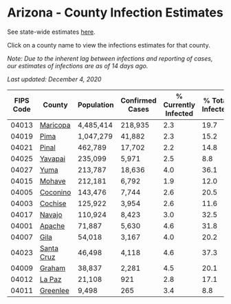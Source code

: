 # Arizona - County Infection Estimates

See state-wide estimates [here](/infections/us-az).

Click on a county name to view the infections estimates for that county.

*Note: Due to the inherent lag between infections and reporting of cases, our estimates of infections are as of 14 days ago.*

*Last updated: December 4, 2020*

|   FIPS Code |                   County |   Population |   Confirmed Cases |   % Currently Infected |   % Total Infected |
|-------------|--------------------------|--------------|-------------------|------------------------|--------------------|
|       04013 |     [Maricopa](maricopa) |    4,485,414 |           218,935 |                    2.3 |               19.7 |
|       04019 |             [Pima](pima) |    1,047,279 |            41,882 |                    2.3 |               15.2 |
|       04021 |           [Pinal](pinal) |      462,789 |            17,702 |                    2.2 |               14.8 |
|       04025 |       [Yavapai](yavapai) |      235,099 |             5,971 |                    2.5 |                8.8 |
|       04027 |             [Yuma](yuma) |      213,787 |            18,636 |                    4.0 |               36.1 |
|       04015 |         [Mohave](mohave) |      212,181 |             6,792 |                    1.9 |               12.0 |
|       04005 |     [Coconino](coconino) |      143,476 |             7,744 |                    2.6 |               20.5 |
|       04003 |       [Cochise](cochise) |      125,922 |             3,954 |                    2.6 |               11.6 |
|       04017 |         [Navajo](navajo) |      110,924 |             8,423 |                    3.0 |               32.5 |
|       04001 |         [Apache](apache) |       71,887 |             5,630 |                    4.6 |               31.8 |
|       04007 |             [Gila](gila) |       54,018 |             3,167 |                    4.0 |               20.2 |
|       04023 | [Santa Cruz](santa-cruz) |       46,498 |             4,118 |                    4.6 |               37.3 |
|       04009 |         [Graham](graham) |       38,837 |             2,281 |                    4.5 |               20.1 |
|       04012 |         [La Paz](la-paz) |       21,108 |               921 |                    2.8 |               17.1 |
|       04011 |     [Greenlee](greenlee) |        9,498 |               265 |                    3.4 |                8.8 |
